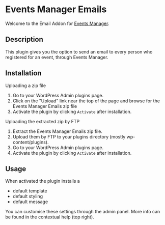 # Events Manager Emails

Welcome to the Email Addon for [Events Manager](http://wp-events-plugin.com/). 

## Description 

This plugin gives you the option to send an email to every person who registered for an event, through Events Manager.

## Installation

Uploading a zip file
1. Go to your WordPress Admin plugins page.
1. Click on the "Upload" link near the top of the page and browse for the Events Manager Emails zip file
1. Activate the plugin by clicking `Activate` after installation.

Uploading the extracted zip by FTP
1. Extract the Events Manager Emails zip file.
1. Upload them by FTP to your plugins directory (mostly wp-content/plugins).
1. Go to your WordPress Admin plugins page.
1. Activate the plugin by clicking `Activate` after installation.


## Usage

When activated the plugin installs a 

* default template
* default styling
* default message

You can customise these settings through the admin panel. More info can be found in the contextual help (top right).
